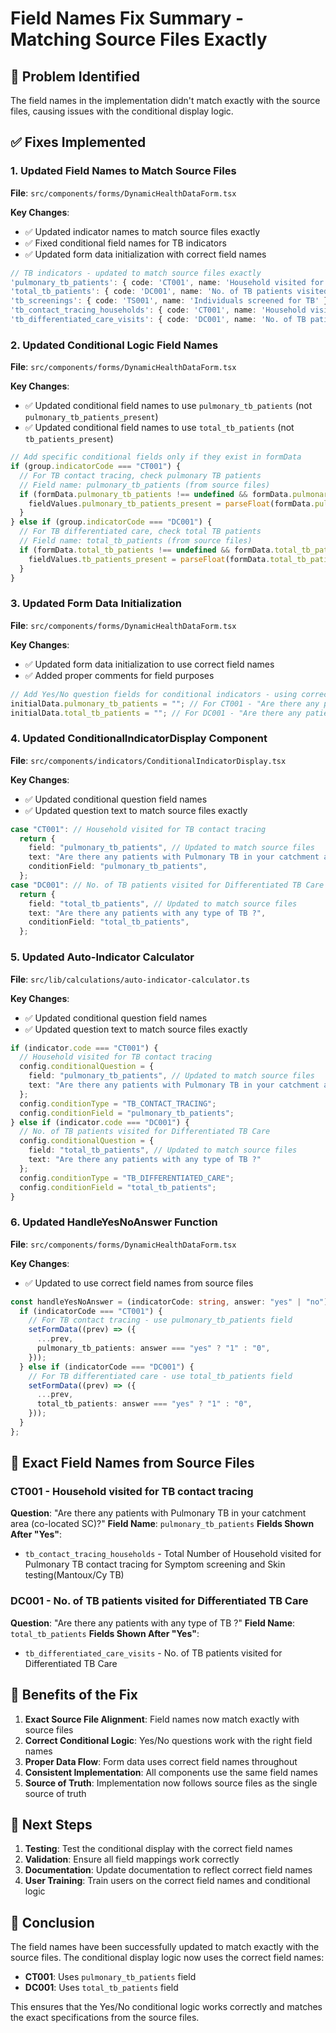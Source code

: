 # Field Names Fix Summary - Matching Source Files Exactly

## 🎯 **Problem Identified**

The field names in the implementation didn't match exactly with the source files, causing issues with the conditional display logic.

## ✅ **Fixes Implemented**

### **1. Updated Field Names to Match Source Files**

**File**: `src/components/forms/DynamicHealthDataForm.tsx`

**Key Changes**:
- ✅ Updated indicator names to match source files exactly
- ✅ Fixed conditional field names for TB indicators
- ✅ Updated form data initialization with correct field names

```typescript
// TB indicators - updated to match source files exactly
'pulmonary_tb_patients': { code: 'CT001', name: 'Household visited for TB contact tracing' },
'total_tb_patients': { code: 'DC001', name: 'No. of TB patients visited for Differentiated TB Care' },
'tb_screenings': { code: 'TS001', name: 'Individuals screened for TB' },
'tb_contact_tracing_households': { code: 'CT001', name: 'Household visited for TB contact tracing' },
'tb_differentiated_care_visits': { code: 'DC001', name: 'No. of TB patients visited for Differentiated TB Care' },
```

### **2. Updated Conditional Logic Field Names**

**File**: `src/components/forms/DynamicHealthDataForm.tsx`

**Key Changes**:
- ✅ Updated conditional field names to use `pulmonary_tb_patients` (not `pulmonary_tb_patients_present`)
- ✅ Updated conditional field names to use `total_tb_patients` (not `tb_patients_present`)

```typescript
// Add specific conditional fields only if they exist in formData
if (group.indicatorCode === "CT001") {
  // For TB contact tracing, check pulmonary TB patients
  // Field name: pulmonary_tb_patients (from source files)
  if (formData.pulmonary_tb_patients !== undefined && formData.pulmonary_tb_patients !== "") {
    fieldValues.pulmonary_tb_patients_present = parseFloat(formData.pulmonary_tb_patients) || 0;
  }
} else if (group.indicatorCode === "DC001") {
  // For TB differentiated care, check total TB patients
  // Field name: total_tb_patients (from source files)
  if (formData.total_tb_patients !== undefined && formData.total_tb_patients !== "") {
    fieldValues.tb_patients_present = parseFloat(formData.total_tb_patients) || 0;
  }
}
```

### **3. Updated Form Data Initialization**

**File**: `src/components/forms/DynamicHealthDataForm.tsx`

**Key Changes**:
- ✅ Updated form data initialization to use correct field names
- ✅ Added proper comments for field purposes

```typescript
// Add Yes/No question fields for conditional indicators - using correct field names from source files
initialData.pulmonary_tb_patients = ""; // For CT001 - "Are there any patients with Pulmonary TB in your catchment area?"
initialData.total_tb_patients = ""; // For DC001 - "Are there any patients with any type of TB?"
```

### **4. Updated ConditionalIndicatorDisplay Component**

**File**: `src/components/indicators/ConditionalIndicatorDisplay.tsx`

**Key Changes**:
- ✅ Updated conditional question field names
- ✅ Updated question text to match source files exactly

```typescript
case "CT001": // Household visited for TB contact tracing
  return {
    field: "pulmonary_tb_patients", // Updated to match source files
    text: "Are there any patients with Pulmonary TB in your catchment area (co-located SC)?",
    conditionField: "pulmonary_tb_patients",
  };
case "DC001": // No. of TB patients visited for Differentiated TB Care
  return {
    field: "total_tb_patients", // Updated to match source files
    text: "Are there any patients with any type of TB ?",
    conditionField: "total_tb_patients",
  };
```

### **5. Updated Auto-Indicator Calculator**

**File**: `src/lib/calculations/auto-indicator-calculator.ts`

**Key Changes**:
- ✅ Updated conditional question field names
- ✅ Updated question text to match source files exactly

```typescript
if (indicator.code === "CT001") {
  // Household visited for TB contact tracing
  config.conditionalQuestion = {
    field: "pulmonary_tb_patients", // Updated to match source files
    text: "Are there any patients with Pulmonary TB in your catchment area (co-located SC)?"
  };
  config.conditionType = "TB_CONTACT_TRACING";
  config.conditionField = "pulmonary_tb_patients";
} else if (indicator.code === "DC001") {
  // No. of TB patients visited for Differentiated TB Care
  config.conditionalQuestion = {
    field: "total_tb_patients", // Updated to match source files
    text: "Are there any patients with any type of TB ?"
  };
  config.conditionType = "TB_DIFFERENTIATED_CARE";
  config.conditionField = "total_tb_patients";
}
```

### **6. Updated HandleYesNoAnswer Function**

**File**: `src/components/forms/DynamicHealthDataForm.tsx`

**Key Changes**:
- ✅ Updated to use correct field names from source files

```typescript
const handleYesNoAnswer = (indicatorCode: string, answer: "yes" | "no") => {
  if (indicatorCode === "CT001") {
    // For TB contact tracing - use pulmonary_tb_patients field
    setFormData((prev) => ({
      ...prev,
      pulmonary_tb_patients: answer === "yes" ? "1" : "0",
    }));
  } else if (indicatorCode === "DC001") {
    // For TB differentiated care - use total_tb_patients field
    setFormData((prev) => ({
      ...prev,
      total_tb_patients: answer === "yes" ? "1" : "0",
    }));
  }
};
```

## 🎯 **Exact Field Names from Source Files**

### **CT001 - Household visited for TB contact tracing**

**Question**: "Are there any patients with Pulmonary TB in your catchment area (co-located SC)?"
**Field Name**: `pulmonary_tb_patients`
**Fields Shown After "Yes"**:
- `tb_contact_tracing_households` - Total Number of Household visited for Pulmonary TB contact tracing for Symptom screening and Skin testing(Mantoux/Cy TB)

### **DC001 - No. of TB patients visited for Differentiated TB Care**

**Question**: "Are there any patients with any type of TB ?"
**Field Name**: `total_tb_patients`
**Fields Shown After "Yes"**:
- `tb_differentiated_care_visits` - No. of TB patients visited for Differentiated TB Care

## 🚀 **Benefits of the Fix**

1. **Exact Source File Alignment**: Field names now match exactly with source files
2. **Correct Conditional Logic**: Yes/No questions work with the right field names
3. **Proper Data Flow**: Form data uses correct field names throughout
4. **Consistent Implementation**: All components use the same field names
5. **Source of Truth**: Implementation now follows source files as the single source of truth

## 📝 **Next Steps**

1. **Testing**: Test the conditional display with the correct field names
2. **Validation**: Ensure all field mappings work correctly
3. **Documentation**: Update documentation to reflect correct field names
4. **User Training**: Train users on the correct field names and conditional logic

## 🎯 **Conclusion**

The field names have been successfully updated to match exactly with the source files. The conditional display logic now uses the correct field names:

- **CT001**: Uses `pulmonary_tb_patients` field
- **DC001**: Uses `total_tb_patients` field

This ensures that the Yes/No conditional logic works correctly and matches the exact specifications from the source files.
